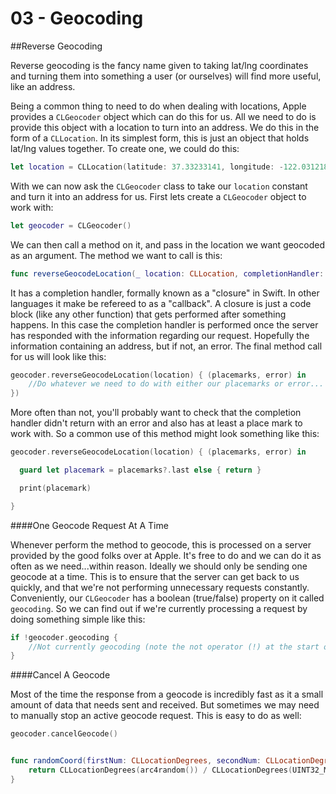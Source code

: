 # 03 - Geocoding


##Reverse Geocoding

Reverse geocoding is the fancy name given to taking lat/lng coordinates and turning them into something a user (or ourselves) will find more useful, like an address.

Being a common thing to need to do when dealing with locations, Apple provides a `CLGeocoder` object which can do this for us. All we need to do is provide this object with a location to turn into an address. We do this in the form of a `CLLocation`. In its simplest form, this is just an object that holds lat/lng values together. To create one, we could do this:

```swift
let location = CLLocation(latitude: 37.33233141, longitude: -122.0312186)
```

With we can now ask the `CLGeocoder` class to take our `location` constant and turn it into an address for us. First lets create a `CLGeocoder` object to work with:

```swift
let geocoder = CLGeocoder()
```

We can then call a method on it, and pass in the location we want geocoded as an argument. The method we want to call is this:

```swift
func reverseGeocodeLocation(_ location: CLLocation, completionHandler: CoreLocation.CLGeocodeCompletionHandler)
```

It has a completion handler, formally known as a "closure" in Swift. In other languages it make be refereed to as a "callback". A closure is just a code block (like any other function) that gets performed after something happens. In this case the completion handler is performed once the server has responded with the information regarding our request. Hopefully the information containing an address, but if not, an error. The final method call for us will look like this: 

```swift
geocoder.reverseGeocodeLocation(location) { (placemarks, error) in
	//Do whatever we need to do with either our placemarks or error...
})
```

More often than not, you'll probably want to check that the completion handler didn't return with an error and also has at least a place mark to work with. So a common use of this method might look something like this:

```swift
geocoder.reverseGeocodeLocation(location) { (placemarks, error) in

  guard let placemark = placemarks?.last else { return }

  print(placemark)

}
```

####One Geocode Request At A Time

Whenever perform the method to geocode, this is processed on a server provided by the good folks over at Apple. It's free to do and we can do it as often as we need...within reason. Ideally we should only be sending one geocode at a time. This is to ensure that the server can get back to us quickly, and that we're not performing unnecessary requests constantly. Conveniently, our `CLGeocoder` has a boolean (true/false) property on it called `geocoding`. So we can find out if we're currently processing a request by doing something simple like this:

```swift
if !geocoder.geocoding {
	//Not currently geocoding (note the not operator (!) at the start of the condition)...
}
```

####Cancel A Geocode

Most of the time the response from a geocode is incredibly fast as it a small amount of data that needs sent and received. But sometimes we may need to manually stop an active geocode request. This is easy to do as well:

```swift 
geocoder.cancelGeocode()
```


```swift 

func randomCoord(firstNum: CLLocationDegrees, secondNum: CLLocationDegrees) -> CLLocationDegrees{
    return CLLocationDegrees(arc4random()) / CLLocationDegrees(UINT32_MAX) * abs(firstNum - secondNum) + min(firstNum, secondNum)
}
```

